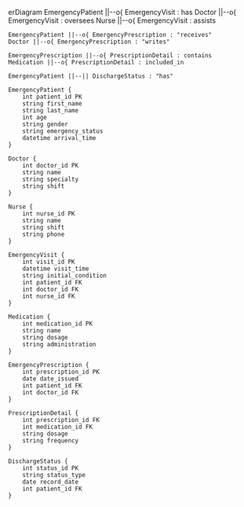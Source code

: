 erDiagram
    EmergencyPatient ||--o{ EmergencyVisit : has
    Doctor ||--o{ EmergencyVisit : oversees
    Nurse ||--o{ EmergencyVisit : assists

    EmergencyPatient ||--o{ EmergencyPrescription : "receives"
    Doctor ||--o{ EmergencyPrescription : "writes"

    EmergencyPrescription ||--o{ PrescriptionDetail : contains
    Medication ||--o{ PrescriptionDetail : included_in

    EmergencyPatient ||--|| DischargeStatus : "has"

    EmergencyPatient {
        int patient_id PK
        string first_name
        string last_name
        int age
        string gender
        string emergency_status
        datetime arrival_time
    }

    Doctor {
        int doctor_id PK
        string name
        string specialty
        string shift
    }

    Nurse {
        int nurse_id PK
        string name
        string shift
        string phone
    }

    EmergencyVisit {
        int visit_id PK
        datetime visit_time
        string initial_condition
        int patient_id FK
        int doctor_id FK
        int nurse_id FK
    }

    Medication {
        int medication_id PK
        string name
        string dosage
        string administration
    }

    EmergencyPrescription {
        int prescription_id PK
        date date_issued
        int patient_id FK
        int doctor_id FK
    }

    PrescriptionDetail {
        int prescription_id FK
        int medication_id FK
        string dosage
        string frequency
    }

    DischargeStatus {
        int status_id PK
        string status_type
        date record_date
        int patient_id FK
    }

